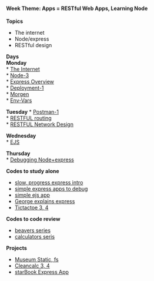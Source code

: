 <h4 class="weektheme">Week Theme: Apps = RESTful Web Apps, Learning Node</h4>  
  
**Topics**  
  * The internet  
  * Node/express  
  * RESTful design  
  
**Days**   
  **Monday**  
    * [The Internet](https://github.com/jankeLearning/content-md/blob/master/dev-knowledge/05-the-internet.md)  
    * [Node-3](https://github.com/jankeLearning/content-md/blob/master/node%2Bexpress/05-node-3.md)  
    * [Express Overview](https://github.com/jankeLearning/content-md/blob/master/node%2Bexpress/05-express-overview.md)  
    * [Deployment-1](https://github.com/jankeLearning/content-md/blob/master/dev-knowledge/05-deployment-1.md)  
    * [Morgen](https://github.com/jankeLearning/content-md/blob/master/npm-modules/05-morgan.md)  
    * [Env-Vars](https://github.com/jankeLearning/content-md/blob/master/node%2Bexpress/05-env-vars.md) 
      
  **Tuesday** 
    * [Postman-1](https://github.com/jankeLearning/content-md/blob/master/tools/05-postman-1.md)  
    * [RESTFUL routing](https://github.com/jankeLearning/content-md/blob/master/app-design/05-RESTFUL-routing.md)  
    * [RESTFUL Network Design](https://github.com/jankeLearning/content-md/blob/master/dev-knowledge/05-RESTFUL-network-design.md)

  **Wednesday**  
    * [EJS](https://github.com/jankeLearning/content-md/blob/master/npm-modules/05-ejs.md) 

  **Thursday**  
    * [Debugging Node+express](https://github.com/jankeLearning/content-md/blob/master/node%2Bexpress/05-debugging-node%2Bexpress.md)  
      
**Codes to study alone**   
  * [slow, progress express intro](https://github.com/jankeLearning/content-code/tree/master/Week%2005/recap-express-basics)  
  * [simple express apps to debug](https://github.com/jankeLearning/content-code/tree/master/Week%2005/debug-these)  
  * [simple ejs app](https://github.com/jankeLearning/content-code/tree/master/Week%2005)  
  * [George explains express](https://github.com/jankeLearning/content-code/tree/master/Week%2005/george-explains-express)    
  * [Tictactoe 3, 4](https://github.com/jankeLearning/projects/blob/master/tictactoes/)   

**Codes to code review**  
  * [beavers series](https://github.com/jankeLearning/content-code/tree/master/Week%2005/development-scheduling)  
  * [calculators seris](https://github.com/jankeLearning/content-code/tree/master/Week%2005/study-series-express)  

**Projects**  
  * [Museum Static, fs](https://github.com/jankeLearning/projects/blob/master/05-museums/)    
  * [Cleancalc 3, 4](https://github.com/jankeLearning/projects/blob/master/cleancalc/)   
  * [starBook Express App](https://github.com/jankeLearning/projects/blob/master/05-portable-starbook/)
  